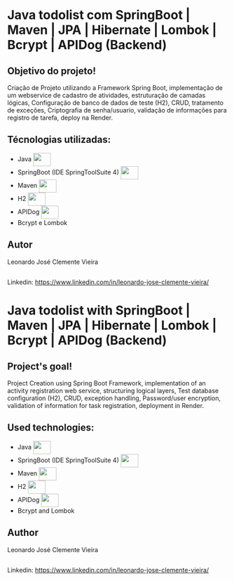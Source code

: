 # Java todolist com SpringBoot | Maven | JPA | Hibernate | Lombok | Bcrypt | APIDog (Backend)
## Objetivo do projeto!
Criação de Projeto utilizando a Framework Spring Boot, implementação de um webservice de cadastro de atividades, 
estruturação de camadas lógicas, Configuração de banco de dados de teste (H2), CRUD, tratamento de exceções,
Criptografia de senha/usuario, validação de informações para registro de tarefa, deploy na Render.
## Técnologias utilizadas:
- Java <img align="center" height="30" width="40" src="https://cdn.jsdelivr.net/gh/devicons/devicon/icons/java/java-original.svg" />
- SpringBoot (IDE SpringToolSuite 4) <img align="center" height="30" width="40" src="https://cdn.jsdelivr.net/gh/devicons/devicon/icons/spring/spring-original.svg" />
- Maven <img align="center" height="30" width="40" src="https://upload.wikimedia.org/wikipedia/commons/thumb/5/52/Apache_Maven_logo.svg/1024px-Apache_Maven_logo.svg.png" /> 
- H2 <img align="center" height="30" width="40" src="https://upload.wikimedia.org/wikipedia/commons/thumb/8/83/Antu_h2-icon.svg/1024px-Antu_h2-icon.svg.png" /> 
- APIDog <img align="center" height="30" width="40" src="https://assets.apidog.com/static/logo/apidog-logo-256.png"/>
- Bcrypt e Lombok
## Autor
Leonardo José Clemente Vieira
##
Linkedin: https://www.linkedin.com/in/leonardo-jose-clemente-vieira/
##
# Java todolist with SpringBoot | Maven | JPA | Hibernate | Lombok | Bcrypt | APIDog (Backend)
## Project's goal!
Project Creation using Spring Boot Framework, implementation of an activity registration web service,
structuring logical layers, Test database configuration (H2), CRUD, exception handling,
Password/user encryption, validation of information for task registration, deployment in Render.
## Used technologies:
- Java <img align="center" height="30" width="40" src="https://cdn.jsdelivr.net/gh/devicons/devicon/icons/java/java-original.svg" />
- SpringBoot (IDE SpringToolSuite 4) <img align="center" height="30" width="40" src="https://cdn.jsdelivr.net/gh/devicons/devicon/icons/spring/spring-original.svg" />
- Maven <img align="center" height="30" width="40" src="https://upload.wikimedia.org/wikipedia/commons/thumb/5/52/Apache_Maven_logo.svg/1024px-Apache_Maven_logo.svg.png" /> 
- H2 <img align="center" height="30" width="40" src="https://upload.wikimedia.org/wikipedia/commons/thumb/8/83/Antu_h2-icon.svg/1024px-Antu_h2-icon.svg.png" /> 
- APIDog <img align="center" height="30" width="40" src="https://assets.apidog.com/static/logo/apidog-logo-256.png"/>
- Bcrypt and Lombok
## Author
Leonardo José Clemente Vieira
##
Linkedin: https://www.linkedin.com/in/leonardo-jose-clemente-vieira/
